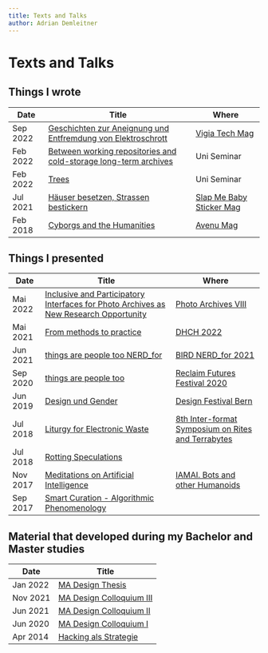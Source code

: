 ```yaml
---
title: Texts and Talks
author: Adrian Demleitner
---
```

# Texts and Talks
## Things I wrote
| Date | Title | Where |
| --- | --- | --- |
| Sep 2022 | [Geschichten zur Aneignung und Entfremdung von Elektroschrott](text-and-talks/vigia-eletkroschrott/Geschichten%20zur%20Aneignung%20und%20Entfremdung%20von%20Elektroschrott.md) | [Vigia Tech Mag](https://vigia.tech/) |
| Feb 2022 | [Between working repositories and cold-storage long-term archives](text-and-talks/diai_2021/Between%20working%20repositories%20and%20cold-storage%20long-term%20archives.md)| Uni Seminar |
| Feb 2022 | [Trees](text-and-talks/slicr_2020/Trees.md)| Uni Seminar |
| Jul 2021 | [Häuser besetzen, Strassen bestickern](text-and-talks/various_texts/Häuser%20besetzen,%20Strassen%20bestickern.md) | [Slap Me Baby Sticker Mag](https://www.slapmebaby.ch/) |
| Feb 2018 | [Cyborgs and the Humanities](text-and-talks/various_texts/Cyborgs%20and%20the%20Humanities.md) | [Avenu Mag](https://avenue.jetzt/) |

## Things I presented
| Date     | Title                                                                                                                                                                                                                                    | Where                                                                                                               |
| -------- | ---------------------------------------------------------------------------------------------------------------------------------------------------------------------------------------------------------------------------------------- | ----------------------------------------------------------------------------------------------------------------------------- |
| Mai 2022 | [Inclusive and Participatory Interfaces for Photo Archives as New Research Opportunity](text-and-talks/photo_archives_2022/Inclusive%20and%20Participatory%20Interfaces%20for%20Photo%20Archives%20as%20New%20Research%20Opportunity.md) | [Photo Archives VIII](https://www.khi.fi.it/en/aktuelles/veranstaltungen/2022/05/photo-archives-viii.php)                     |
| Mai 2021 | [From methods to practice](text-and-talks/dhch_2022/From%20methods%20to%20practice.md)                                                                                                                                                   | [DHCH 2022](https://dh-ch.ch/dhch-isr/22/speakers.html)                                                                       |
| Jun 2021 | [things are people too NERD_for](text-and-talks/nerd_2021/things%20are%20people%20too%20NERD_for.md)                                                                                                                                     | [BIRD NERD_for 2021](https://www.bird-international-research-in-design.org/2021-nerd-for)                                     |
| Sep 2020 | [things are people too](text-and-talks/reclaim_futures_2021/things%20are%20people%20too.md)                                                                                                                                              | [Reclaim Futures Festival 2020](https://reclaimfutures.org/rf2020/)                                                           |
| Jun 2019 | [Design und Gender](projects/Design%20und%20Gender.md)                                                                                                                                                                                   | [Design Festival Bern](https://designfestival.ch/)                                                                            |
| Jul 2018 | [Liturgy for Electronic Waste](text-and-talks/various_texts/Liturgy%20for%20Electronic%20Waste.md)                                                                                                                                       | [8th Inter-format Symposium on Rites and Terrabytes](https://nidacolony.lt/en/projects/symposium/inter-format-symposium-2018) |
| Jul 2018 | [Rotting Speculations](text-and-talks/various_texts/Rotting%20Speculations.md)                                                                                                                                                           |                                                                                                                               |
| Nov 2017 | [Meditations on Artificial Intelligence](text-and-talks/various_texts/Meditations%20on%20Artificial%20Intelligence.md)                                                                                                                   | [IAMAI. Bots and other Humanoids](https://www.duflon-racz.ch/bern/ausstellungen/2017/iamai)                                   |
| Sep 2017 | [Smart Curation - Algorithmic Phenomenology](text-and-talks/various_texts/Smart%20Curation%20-%20Algorithmic%20Phenomenology.md)                                                                                                         |                                                                                                                               |

## Material that developed during my Bachelor and Master studies
| Date     | Title                                                                       |
| -------- | --------------------------------------------------------------------------- |
| Jan 2022 | [MA Design Thesis](text-and-talks/various_texts/MA%20Design%20Thesis.md)                       |
| Nov 2021 | [MA Design Colloquium III](text-and-talks/colloquium/MA%20Design%20Colloquium%20III.md)                    |
| Jun 2021 | [MA Design Colloquium II](text-and-talks/colloquium/MA%20Design%20Colloquium%20II.md)                      |
| Jun 2020 | [MA Design Colloquium I](text-and-talks/colloquium/MA%20Design%20Colloquium%20I.md)                        |
| Apr 2014 | [Hacking als Strategie](text-and-talks/various_texts/Hacking%20als%20Strategie.md) |

<style>

    colgroup col:first-child {
        width: 10% !important;
    }

</style>